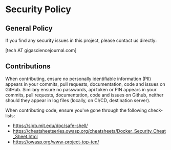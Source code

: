 # Security Policy

## General Policy

If you find any security issues in this project, please contact us directly:

[tech AT gigasciencejournal.com]

## Contributions

When contributing, ensure no personally identifiable information (PII) appears in your commits, pull requests, documentation, code and issues on GitHub. Similary ensure no passwords, api token or PIN appears in your commits, pull requests, documentation, code and issues on Github, neither should they appear in log files (locally, on CI/CD, destination server).

When contributing code, ensure you've gone through the following check-lists:

* https://sipb.mit.edu/doc/safe-shell/
* https://cheatsheetseries.owasp.org/cheatsheets/Docker_Security_Cheat_Sheet.html
* https://owasp.org/www-project-top-ten/
